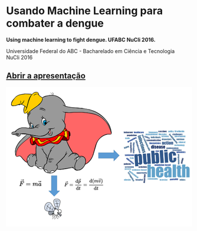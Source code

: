 # Usando Machine Learning para combater a dengue

**Using machine learning to fight dengue. UFABC NuCli 2016.**

Universidade Federal do ABC - Bacharelado em Ciência e Tecnologia  
NuCli 2016  

## [Abrir a apresentação](./docs/ApresentacaoDumbo.ppsx)

![Dumbo](./docs/images/ApresentacaoDumbo.png)
